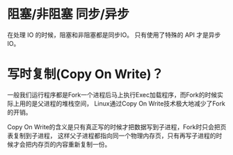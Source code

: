 

# 阻塞/非阻塞 同步/异步

在处理 IO 的时候，阻塞和非阻塞都是同步IO。
只有使用了特殊的 API 才是异步 IO。

# 写时复制(Copy On Write)？     

一般我们运行程序都是Fork一个进程后马上执行Exec加载程序，而Fork的时候实际上用的是父进程的堆栈空间，
Linux通过Copy On Write技术极大地减少了Fork的开销。

Copy On Write的含义是只有真正写的时候才把数据写到子进程，Fork时只会把页表复制到子进程，
这样父子进程都指向同一个物理内存页，只有再写子进程的时候才会把内存页的内容重新复制一份。